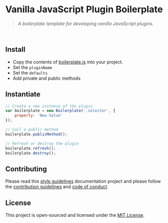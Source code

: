 # Vanilla JavaScript Plugin Boilerplate
> *A boilerplate template for developing vanilla JavaScript plugins.*
<br />

## Install
- Copy the contents of [boilerplate.js](./boilerplate.js) into your project.
- Set the `pluginName`
- Set the `defaults`
- Add private and public methods

## Instantiate
``` javascript
// Create a new instance of the plugin
var boilerplate = new Boilerplate('.selector', {
    property: 'New Value'
});

// Call a public method
boilerplate.publicMethod();

// Refresh or destroy the plugin
boilerplate.refresh();
boilerplate.destroy();
```

## Contributing
Please read this [style guidelines](https://github.com/joemottershaw/style-guidelines) documentation project and please follow the [contribution guidelines](./.github/CONTRIBUTING.md) and [code of conduct](./.github/CODE_OF_CONDUCT.md).

## License
This project is open-sourced and licensed under the [MIT License](./LICENSE).
